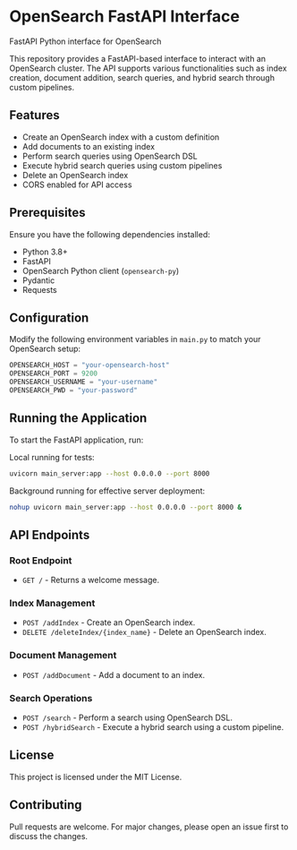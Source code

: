 # OpenSearch FastAPI Interface
FastAPI Python interface for OpenSearch

This repository provides a FastAPI-based interface to interact with an OpenSearch cluster. The API supports various functionalities such as index creation, document addition, search queries, and hybrid search through custom pipelines.

## Features

- Create an OpenSearch index with a custom definition
- Add documents to an existing index
- Perform search queries using OpenSearch DSL
- Execute hybrid search queries using custom pipelines
- Delete an OpenSearch index
- CORS enabled for API access

## Prerequisites

Ensure you have the following dependencies installed:

- Python 3.8+
- FastAPI
- OpenSearch Python client (`opensearch-py`)
- Pydantic
- Requests

## Configuration

Modify the following environment variables in `main.py` to match your OpenSearch setup:

```python
OPENSEARCH_HOST = "your-opensearch-host"
OPENSEARCH_PORT = 9200
OPENSEARCH_USERNAME = "your-username"
OPENSEARCH_PWD = "your-password"
```

## Running the Application

To start the FastAPI application, run:

Local running for tests:
```sh
uvicorn main_server:app --host 0.0.0.0 --port 8000
```

Background running for effective server deployment:
```sh
nohup uvicorn main_server:app --host 0.0.0.0 --port 8000 &
```

## API Endpoints

### Root Endpoint

- `GET /` - Returns a welcome message.

### Index Management

- `POST /addIndex` - Create an OpenSearch index.
- `DELETE /deleteIndex/{index_name}` - Delete an OpenSearch index.

### Document Management

- `POST /addDocument` - Add a document to an index.

### Search Operations

- `POST /search` - Perform a search using OpenSearch DSL.
- `POST /hybridSearch` - Execute a hybrid search using a custom pipeline.

## License

This project is licensed under the MIT License.

## Contributing

Pull requests are welcome. For major changes, please open an issue first to discuss the changes.
